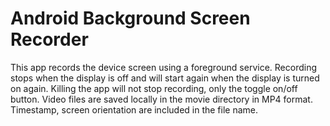 # Android Background Screen Recorder
This app records the device screen using a foreground service. Recording stops when the display is off and will start again when the display is turned on again. Killing the app will not stop recording, only the toggle on/off button.
Video files are saved locally in the movie directory in  MP4 format. Timestamp, screen orientation are included in the file name.
